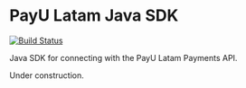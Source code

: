 # PayU Latam Java SDK

[![Build Status](https://travis-ci.org/developers-payu-latam/payu-latam-java-payments-sdk.svg?branch=master)](https://travis-ci.org/developers-payu-latam/payu-latam-java-payments-sdk)

Java SDK for connecting with the PayU Latam Payments API.

Under construction. 

